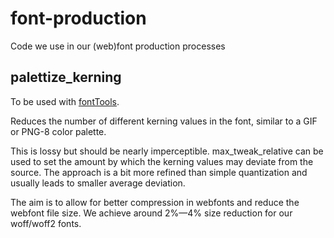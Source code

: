 # font-production
Code we use in our (web)font production processes

## palettize_kerning

To be used with [fontTools](https://github.com/behdad/fonttools).

Reduces the number of different kerning values in the font, similar to a GIF or PNG-8 color palette.

This is lossy but should be nearly imperceptible. max_tweak_relative can be used to set the amount by which the kerning values may deviate from the source. The approach is a bit more refined than simple quantization and usually leads to smaller average deviation.

The aim is to allow for better compression in webfonts and reduce the webfont file size. We achieve around 2%—4% size reduction for our woff/woff2 fonts.
